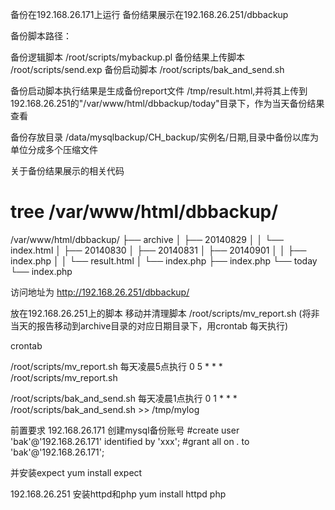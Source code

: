 备份在192.168.26.171上运行
备份结果展示在192.168.26.251/dbbackup

备份脚本路径：

备份逻辑脚本       /root/scripts/mybackup.pl
备份结果上传脚本   /root/scripts/send.exp
备份启动脚本       /root/scripts/bak_and_send.sh

备份启动脚本执行结果是生成备份report文件 /tmp/result.html,并将其上传到192.168.26.251的"/var/www/html/dbbackup/today"目录下，作为当天备份结果查看

备份存放目录  /data/mysqlbackup/CH_backup/实例名/日期,目录中备份以库为单位分成多个压缩文件

关于备份结果展示的相关代码

# tree /var/www/html/dbbackup/
/var/www/html/dbbackup/
├── archive
│   ├── 20140829
│   │   └── index.html
│   ├── 20140830
│   ├── 20140831
│   ├── 20140901
│   │   ├── index.php
│   │   └── result.html
│   └── index.php
├── index.php
└── today
    └── index.php


访问地址为
http://192.168.26.251/dbbackup/


放在192.168.26.251上的脚本
移动并清理脚本  /root/scripts/mv_report.sh   (将非当天的报告移动到archive目录的对应日期目录下，用crontab 每天执行)

crontab

/root/scripts/mv_report.sh    每天凌晨5点执行
0 5 * * *      /root/scripts/mv_report.sh

/root/scripts/bak_and_send.sh  每天凌晨1点执行
0 1 * * *       /root/scripts/bak_and_send.sh  >> /tmp/mylog



前置要求
192.168.26.171 
创建mysql备份账号
#create user 'bak'@'192.168.26.171' identified by 'xxx';
#grant all on *.* to 'bak'@'192.168.26.171';

并安装expect  yum install expect

192.168.26.251 
安装httpd和php
yum install httpd php
